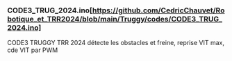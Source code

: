 
### CODE3_TRUG_2024.ino[https://github.com/CedricChauvet/Robotique_et_TRR2024/blob/main/Truggy/codes/CODE3_TRUG_2024.ino]
CODE3 TRUGGY TRR 2024 détecte les obstacles et freine, reprise VIT max, cde VIT par PWM
